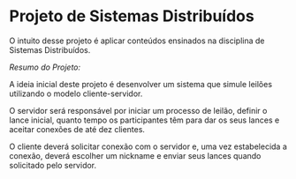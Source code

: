 # Projeto de Sistemas Distribuídos

O intuito desse projeto é aplicar conteúdos ensinados na disciplina de Sistemas Distribuídos.

*Resumo do Projeto:* 

A ideia inicial deste projeto é desenvolver um sistema que simule leilões utilizando o modelo cliente-servidor.  

O servidor será responsável por iniciar um processo de leilão, definir o lance inicial, quanto tempo os participantes têm para dar os seus lances e aceitar conexões de até dez clientes.

O cliente deverá solicitar conexão com o servidor e, uma vez estabelecida a conexão, deverá escolher um nickname e enviar seus lances quando solicitado pelo servidor.  

